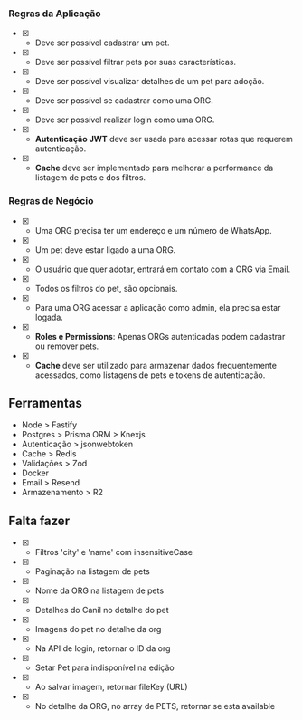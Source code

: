 ### Regras da Aplicação

- [x] - Deve ser possível cadastrar um pet.
- [x] - Deve ser possível filtrar pets por suas características.
- [x] - Deve ser possível visualizar detalhes de um pet para adoção.
- [x] - Deve ser possível se cadastrar como uma ORG.
- [x] - Deve ser possível realizar login como uma ORG.
- [x] - **Autenticação JWT** deve ser usada para acessar rotas que requerem autenticação.
- [x] - **Cache** deve ser implementado para melhorar a performance da listagem de pets e dos filtros.

### Regras de Negócio

- [x] - Uma ORG precisa ter um endereço e um número de WhatsApp.
- [x] - Um pet deve estar ligado a uma ORG.
- [x] - O usuário que quer adotar, entrará em contato com a ORG via Email.
- [x] - Todos os filtros do pet, são opcionais.
- [x] - Para uma ORG acessar a aplicação como admin, ela precisa estar logada.
- [x] - **Roles e Permissions**: Apenas ORGs autenticadas podem cadastrar ou remover pets.
- [x] - **Cache** deve ser utilizado para armazenar dados frequentemente acessados, como listagens de pets e tokens de autenticação.

## Ferramentas

- Node > Fastify
- Postgres > Prisma ORM > Knexjs
- Autenticação > jsonwebtoken
- Cache > Redis
- Validações > Zod
- Docker
- Email > Resend
- Armazenamento > R2

## Falta fazer

- [x] - Filtros 'city' e 'name' com insensitiveCase
- [x] - Paginação na listagem de pets
- [x] - Nome da ORG na listagem de pets
- [x] - Detalhes do Canil no detalhe do pet
- [x] - Imagens do pet no detalhe da org
- [x] - Na API de login, retornar o ID da org
- [x] - Setar Pet para indisponível na edição
- [x] - Ao salvar imagem, retornar fileKey (URL)
- [x] - No detalhe da ORG, no array de PETS, retornar se esta available
